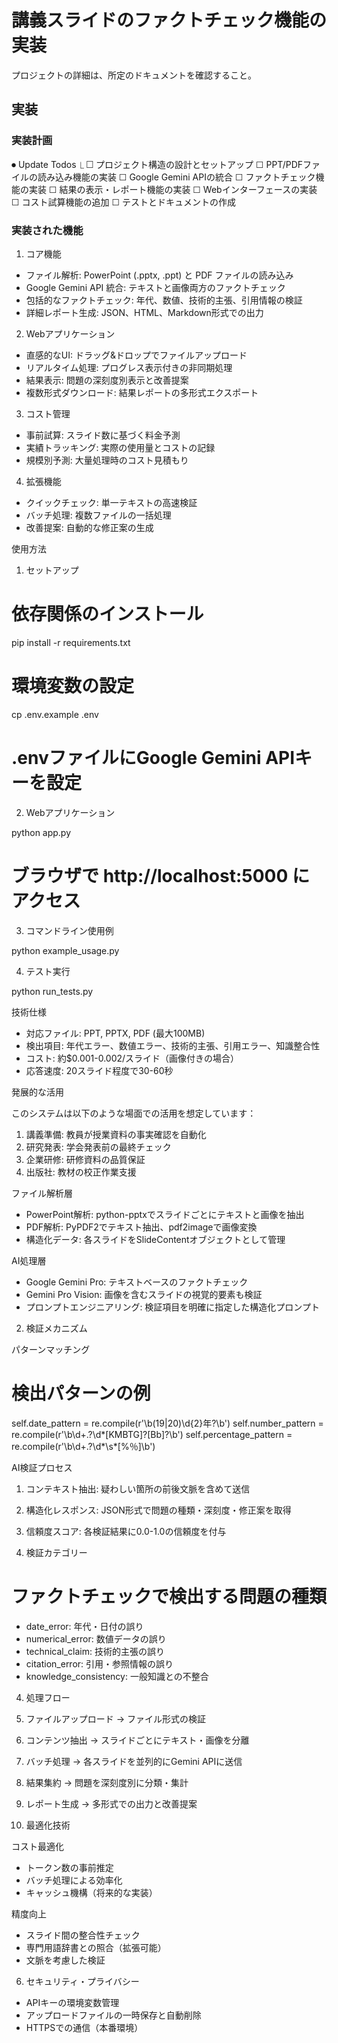 # 講義スライドのファクトチェック機能の実装

プロジェクトの詳細は、所定のドキュメントを確認すること。

## 実装
### 実装計画
⏺ Update Todos
  ⎿  ☐ プロジェクト構造の設計とセットアップ
     ☐ PPT/PDFファイルの読み込み機能の実装
     ☐ Google Gemini APIの統合
     ☐ ファクトチェック機能の実装
     ☐ 結果の表示・レポート機能の実装
     ☐ Webインターフェースの実装
     ☐ コスト試算機能の追加
     ☐ テストとドキュメントの作成

### 実装された機能

1. コア機能

- ファイル解析: PowerPoint (.pptx, .ppt) と PDF ファイルの読み込み
- Google Gemini API 統合: テキストと画像両方のファクトチェック
- 包括的なファクトチェック: 年代、数値、技術的主張、引用情報の検証
- 詳細レポート生成: JSON、HTML、Markdown形式での出力

2. Webアプリケーション

- 直感的なUI: ドラッグ&ドロップでファイルアップロード
- リアルタイム処理: プログレス表示付きの非同期処理
- 結果表示: 問題の深刻度別表示と改善提案
- 複数形式ダウンロード: 結果レポートの多形式エクスポート

3. コスト管理

- 事前試算: スライド数に基づく料金予測
- 実績トラッキング: 実際の使用量とコストの記録
- 規模別予測: 大量処理時のコスト見積もり

4. 拡張機能

- クイックチェック: 単一テキストの高速検証
- バッチ処理: 複数ファイルの一括処理
- 改善提案: 自動的な修正案の生成

使用方法

1. セットアップ

# 依存関係のインストール
pip install -r requirements.txt

# 環境変数の設定
cp .env.example .env
# .envファイルにGoogle Gemini APIキーを設定

2. Webアプリケーション

python app.py
# ブラウザで http://localhost:5000 にアクセス

3. コマンドライン使用例

python example_usage.py

4. テスト実行

python run_tests.py

技術仕様

- 対応ファイル: PPT, PPTX, PDF (最大100MB)
- 検出項目: 年代エラー、数値エラー、技術的主張、引用エラー、知識整合性
- コスト: 約$0.001-0.002/スライド（画像付きの場合）
- 応答速度: 20スライド程度で30-60秒

発展的な活用

このシステムは以下のような場面での活用を想定しています：

1. 講義準備: 教員が授業資料の事実確認を自動化
2. 研究発表: 学会発表前の最終チェック
3. 企業研修: 研修資料の品質保証
4. 出版社: 教材の校正作業支援

ファイル解析層

- PowerPoint解析: python-pptxでスライドごとにテキストと画像を抽出
- PDF解析: PyPDF2でテキスト抽出、pdf2imageで画像変換
- 構造化データ: 各スライドをSlideContentオブジェクトとして管理

AI処理層

- Google Gemini Pro: テキストベースのファクトチェック
- Gemini Pro Vision: 画像を含むスライドの視覚的要素も検証
- プロンプトエンジニアリング: 検証項目を明確に指定した構造化プロンプト

2. 検証メカニズム

パターンマッチング

# 検出パターンの例
self.date_pattern = re.compile(r'\b(19|20)\d{2}年?\b')
self.number_pattern = re.compile(r'\b\d+\.?\d*[KMBTG]?[Bb]?\b')
self.percentage_pattern = re.compile(r'\b\d+\.?\d*\s*[%％]\b')

AI検証プロセス

1. コンテキスト抽出: 疑わしい箇所の前後文脈を含めて送信
2. 構造化レスポンス: JSON形式で問題の種類・深刻度・修正案を取得
3. 信頼度スコア: 各検証結果に0.0-1.0の信頼度を付与

3. 検証カテゴリー

# ファクトチェックで検出する問題の種類
- date_error: 年代・日付の誤り
- numerical_error: 数値データの誤り
- technical_claim: 技術的主張の誤り
- citation_error: 引用・参照情報の誤り
- knowledge_consistency: 一般知識との不整合

4. 処理フロー

1. ファイルアップロード → ファイル形式の検証
2. コンテンツ抽出 → スライドごとにテキスト・画像を分離
3. バッチ処理 → 各スライドを並列的にGemini APIに送信
4. 結果集約 → 問題を深刻度別に分類・集計
5. レポート生成 → 多形式での出力と改善提案

5. 最適化技術

コスト最適化

- トークン数の事前推定
- バッチ処理による効率化
- キャッシュ機構（将来的な実装）

精度向上

- スライド間の整合性チェック
- 専門用語辞書との照合（拡張可能）
- 文脈を考慮した検証

6. セキュリティ・プライバシー

- APIキーの環境変数管理
- アップロードファイルの一時保存と自動削除
- HTTPSでの通信（本番環境）